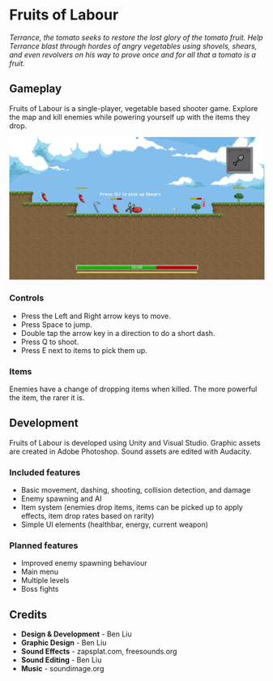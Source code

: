 # Fruits of Labour
*Terrance, the tomato seeks to restore the lost glory of the tomato fruit. Help Terrance blast through hordes of angry vegetables using shovels, shears, and even revolvers on his way to prove once and for all that a tomato is a fruit.*

## Gameplay
Fruits of Labour is a single-player, vegetable based shooter game. Explore the map and kill enemies while powering yourself up with the items they drop. 

![Gameplay](Screenshots/Gameplay3.PNG)

### Controls
* Press the Left and Right arrow keys to move.
* Press Space to jump.
* Double tap the arrow key in a direction to do a short dash.
* Press Q to shoot.
* Press E next to items to pick them up.

### Items
Enemies have a change of dropping items when killed. The more powerful the item, the rarer it is.


## Development
Fruits of Labour is developed using Unity and Visual Studio. Graphic assets are created in Adobe Photoshop. Sound assets are edited with Audacity.

### Included features
* Basic movement, dashing, shooting, collision detection, and damage
* Enemy spawning and AI
* Item system (enemies drop items, items can be picked up to apply effects, item drop rates based on rarity)
* Simple UI elements (healthbar, energy, current weapon)

### Planned features
* Improved enemy spawning behaviour
* Main menu
* Multiple levels
* Boss fights

## Credits
* **Design & Development** - Ben Liu
* **Graphic Design** - Ben Liu
* **Sound Effects** - zapsplat.com, freesounds.org
* **Sound Editing** - Ben Liu
*  **Music** - soundimage.org

